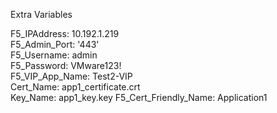 Extra Variables  

F5_IPAddress: 10.192.1.219  
F5_Admin_Port: '443'  
F5_Username: admin  
F5_Password: VMware123!  
F5_VIP_App_Name: Test2-VIP  
Cert_Name: app1_certificate.crt  
Key_Name:  app1_key.key
F5_Cert_Friendly_Name: Application1  
